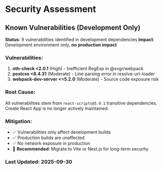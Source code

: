 # Security Assessment

## Known Vulnerabilities (Development Only)

**Status**: 9 vulnerabilities identified in development dependencies
**Impact**: Development environment only, **no production impact**

### Vulnerabilities:
1. **nth-check <2.0.1** (High) - Inefficient RegExp in @svgr/webpack
2. **postcss <8.4.31** (Moderate) - Line parsing error in resolve-url-loader
3. **webpack-dev-server <=5.2.0** (Moderate) - Source code exposure risk

### Root Cause:
All vulnerabilities stem from `react-scripts@5.0.1` transitive dependencies. Create React App is no longer actively maintained.

### Mitigation:
- ✅ Vulnerabilities only affect development builds
- ✅ Production builds are unaffected
- ✅ No network exposure in production
- 🔄 **Recommended**: Migrate to Vite or Next.js for long-term security

### Last Updated: 2025-09-30